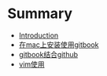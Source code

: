 # Summary

* [Introduction](README.md)
* [在mac上安装使用gitbook](chapter1.md)
* [gitbook结合github](gitbook结合github.md)
* [vim使用](vim使用.md)

